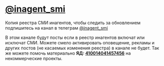 # [@inagent_smi](https://tele.click/inagent_smi)

Копия реестра СМИ инагентов, чтобы следить за обновлением подпишитесь на канал в телеграм [@inagent_smi](https://tele.click/inagent_smi)

В этом канале будут посты если в реестр инагентов включат или исключат СМИ. Можете смело активировать оповещение, рекламы и других постов (не касаемых изменения реестра) в канале не будет. Так же можете помочь материально **ЯД: [410014041457456](https://ivanprotchenko.github.io/)** на некоммерческие проекты.
